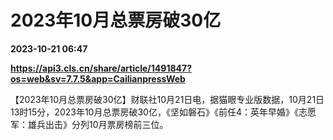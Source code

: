 # 2023年10月总票房破30亿

**2023-10-21 06:47**

**https://api3.cls.cn/share/article/1491847?os=web&sv=7.7.5&app=CailianpressWeb**

【2023年10月总票房破30亿】财联社10月21日电，据猫眼专业版数据，10月21日13时15分，2023年10月总票房破30亿，《坚如磐石》《前任4：英年早婚》《志愿军：雄兵出击》分列10月票房榜前三位。